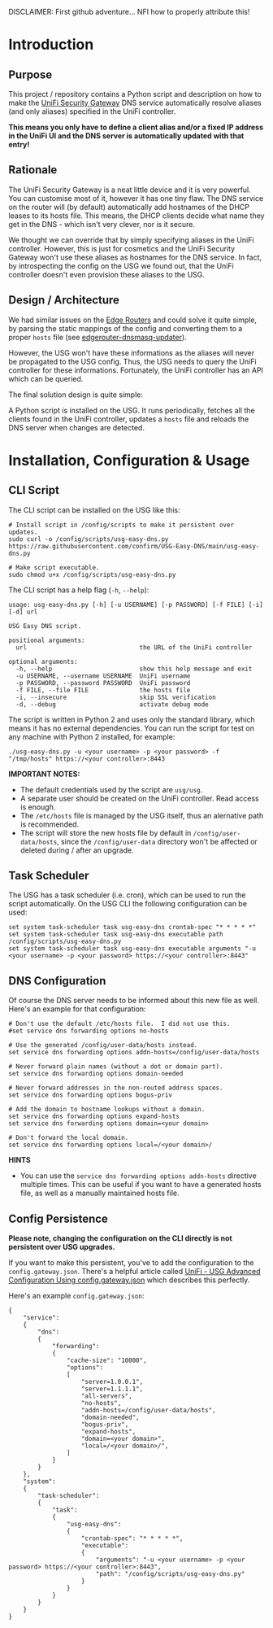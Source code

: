 DISCLAIMER: First github adventure... NFI how to properly attribute this!

Introduction
============

Purpose
-------

This project / repository contains a Python script and description on how to make the [UniFi Security Gateway](https://www.ui.com/unifi-routing/usg/) DNS service automatically resolve aliases (and only aliases) specified in the UniFi controller.

**This means you only have to define a client alias and/or a fixed IP address in the UniFi UI and the DNS server is automatically updated with that entry!**

Rationale
---------

The UniFi Security Gateway is a neat little device and it is very powerful. You can customise most of it, however it has one tiny flaw. The DNS service on the router will (by default) automatically add hostnames of the DHCP leases to its hosts file. This means, the DHCP clients decide what name they get in the DNS - which isn't very clever, nor is it secure.

We thought we can override that by simply specifying aliases in the UniFi controller. However, this is just for cosmetics and the UniFi Security Gateway won't use these aliases as hostnames for the DNS service. In fact, by introspecting the config on the USG we found out, that the UniFi controller doesn't even provision these aliases to the USG.

Design / Architecture
---------------------

We had similar issues on the [Edge Routers](https://www.ui.com/edgemax/edgerouter-x-sfp/) and could solve it quite simple, by parsing the static mappings of the config and converting them to a proper ``hosts`` file (see [edgerouter-dnsmasq-updater](https://github.com/confirm/edgerouter-dnsmasq-updater)). 

However, the USG won't have these informations as the aliases will never be propagated to the USG config. Thus, the USG needs to query the UniFi controller for these informations. Fortunately, the UniFi controller has an API which can be queried.

The final solution design is quite simple: 

A Python script is installed on the USG. It runs periodically, fetches all the clients found in the UniFi controller, updates a ``hosts`` file and reloads the DNS server when changes are detected.

Installation, Configuration & Usage
===================================

CLI Script
----------

The CLI script can be installed on the USG like this:

```
# Install script in /config/scripts to make it persistent over updates.
sudo curl -o /config/scripts/usg-easy-dns.py https://raw.githubusercontent.com/confirm/USG-Easy-DNS/main/usg-easy-dns.py

# Make script executable.
sudo chmod u+x /config/scripts/usg-easy-dns.py
```

The CLI script has a help flag (`-h`, ``--help``):

```
usage: usg-easy-dns.py [-h] [-u USERNAME] [-p PASSWORD] [-f FILE] [-i] [-d] url

USG Easy DNS script.

positional arguments:
  url                               the URL of the UniFi controller

optional arguments:
  -h, --help                        show this help message and exit
  -u USERNAME, --username USERNAME  UniFi username
  -p PASSWORD, --password PASSWORD  UniFi password
  -f FILE, --file FILE              the hosts file
  -i, --insecure                    skip SSL verification
  -d, --debug                       activate debug mode
```

The script is written in Python 2 and uses only the standard library, which means it has no external dependencies. You can run the script for test on any machine with Python 2 installed, for example:

```
./usg-easy-dns.py -u <your username> -p <your password> -f "/tmp/hosts" https://<your controller>:8443
```

**IMPORTANT NOTES:** 

- The default credentials used by the script are ``usg/usg``.
- A separate user should be created on the UniFi controller. Read access is enough.
- The ``/etc/hosts`` file is managed by the USG itself, thus an alernative path is recommended.
- The script will store the new hosts file by default in ``/config/user-data/hosts``, since the ``/config/user-data`` directory won't be affected or deleted during / after an upgrade.

Task Scheduler
--------------

The USG has a task scheduler (i.e. cron), which can be used to run the script automatically. On the USG CLI the following configuration can be used:

```
set system task-scheduler task usg-easy-dns crontab-spec "* * * * *"
set system task-scheduler task usg-easy-dns executable path /config/scripts/usg-easy-dns.py
set system task-scheduler task usg-easy-dns executable arguments "-u <your username> -p <your password> https://<your controller>:8443"
```

DNS Configuration
-----------------

Of course the DNS server needs to be informed about this new file as well. Here's an example for that configuration:

```
# Don't use the default /etc/hosts file.  I did not use this.
#set service dns forwarding options no-hosts

# Use the generated /config/user-data/hosts instead.
set service dns forwarding options addn-hosts=/config/user-data/hosts 

# Never forward plain names (without a dot or domain part).
set service dns forwarding options domain-needed

# Never forward addresses in the non-routed address spaces.
set service dns forwarding options bogus-priv

# Add the domain to hostname lookups without a domain.
set service dns forwarding options expand-hosts
set service dns forwarding options domain=<your domain>

# Don't forward the local domain.
set service dns forwarding options local=/<your domain>/
```

**HINTS** 

- You can use the ``service dns forwarding options addn-hosts`` directive multiple times. This can be useful if you want to have a generated hosts file, as well as a manually maintained hosts file.

Config Persistence
------------------

**Please note, changing the configuration on the CLI directly is not persistent over USG upgrades.**

If you want to make this persistent, you've to add the configuration to the ``config.gateway.json``. There's a helpful article called [UniFi - USG Advanced Configuration Using config.gateway.json](https://help.ui.com/hc/en-us/articles/215458888-UniFi-USG-Advanced-Configuration) which describes this perfectly.

Here's an example ``config.gateway.json``:

```
{
    "service":
    {
        "dns":
        {
            "forwarding":
            {
                "cache-size": "10000",
                "options":
                [
                    "server=1.0.0.1",
                    "server=1.1.1.1",
                    "all-servers",
                    "no-hosts",
                    "addn-hosts=/config/user-data/hosts",
                    "domain-needed",
                    "bogus-priv",
                    "expand-hosts",
                    "domain=<your domain>",
                    "local=/<your domain>/",
                ]
            }
        }
    },
    "system":
    {
        "task-scheduler":
        {
            "task":
            {
                "usg-easy-dns":
                {
                    "crontab-spec": "* * * * *",
                    "executable":
                    {
                        "arguments": "-u <your username> -p <your password> https://<your controller>:8443",
                        "path": "/config/scripts/usg-easy-dns.py"
                    }
                }
            }
        }
    }
}
```
